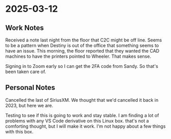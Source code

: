 # 2025-03-12

## Work Notes

Received a note last night from the floor that C2C might be off line. Seems to be a pattern when Destiny is out of the office that something seems to have an issue. This morning, the floor reported that they wanted the CAD machines to have the printers pointed to Wheeler. That makes sense.

Signing in to Zoom early so I can get the 2FA code from Sandy. So that's been taken care of.

## Personal Notes

Cancelled the last of SiriusXM. We thought that we'd cancelled it back in 2023, but here we are.

Testing to see if this is going to work and stay stable. I am finding a lot of problems with any VS Code derivative on this Linux box. that's not a comforting thought, but I will make it work. I'm not happy about a few things with this box.
